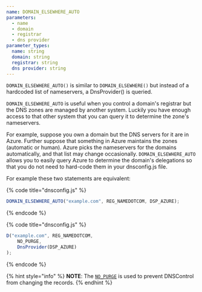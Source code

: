 ```yaml
---
name: DOMAIN_ELSEWHERE_AUTO
parameters:
  - name
  - domain
  - registrar
  - dns provider
parameter_types:
  name: string
  domain: string
  registrar: string
  dns provider: string
---
```


`DOMAIN_ELSEWHERE_AUTO()` is similar to `DOMAIN_ELSEWHERE()` but instead of
a hardcoded list of nameservers, a DnsProvider() is queried.

`DOMAIN_ELSEWHERE_AUTO` is useful when you control a domain's registrar but the
DNS zones are managed by another system. Luckily you have enough access to that
other system that you can query it to determine the zone's nameservers.

For example, suppose you own a domain but the DNS servers for it are in Azure.
Further suppose that something in Azure maintains the zones (automatic or
human). Azure picks the nameservers for the domains automatically, and that
list may change occasionally.  `DOMAIN_ELSEWHERE_AUTO` allows you to easily
query Azure to determine the domain's delegations so that you do not need to
hard-code them in your dnsconfig.js file.

For example these two statements are equivalent:

{% code title="dnsconfig.js" %}
```javascript
DOMAIN_ELSEWHERE_AUTO("example.com", REG_NAMEDOTCOM, DSP_AZURE);
```
{% endcode %}

{% code title="dnsconfig.js" %}
```javascript
D("example.com", REG_NAMEDOTCOM,
    NO_PURGE,
    DnsProvider(DSP_AZURE)
);
```
{% endcode %}

{% hint style="info" %}
**NOTE**: The [`NO_PURGE`](../domain_modifier_functions/NO_PURGE.md) is used to prevent DNSControl from changing the records.
{% endhint %}
